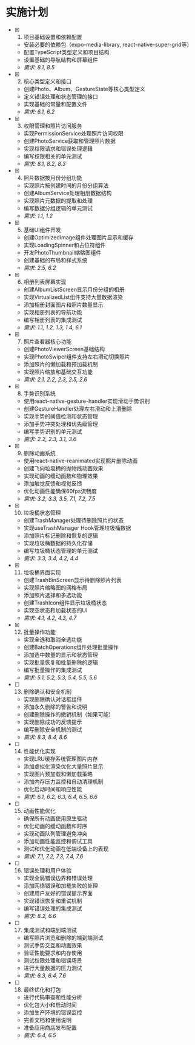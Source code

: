 # 实施计划

- [x] 1. 项目基础设置和依赖配置
  - 安装必要的依赖包（expo-media-library, react-native-super-grid等）
  - 配置TypeScript类型定义和项目结构
  - 设置基础的导航结构和屏幕组件
  - _需求: 8.1, 8.5_

- [x] 2. 核心类型定义和接口
  - 创建Photo、Album、GestureState等核心类型定义
  - 定义错误处理和状态管理的接口
  - 实现基础的常量和配置文件
  - _需求: 6.1, 6.2_

- [x] 3. 权限管理和照片访问服务
  - 实现PermissionService处理照片访问权限
  - 创建PhotoService获取和管理照片数据
  - 实现权限请求和错误处理逻辑
  - 编写权限相关的单元测试
  - _需求: 8.1, 8.2, 8.3_

- [x] 4. 照片数据按月份分组功能
  - 实现照片按创建时间的月份分组算法
  - 创建AlbumService处理相册数据结构
  - 实现照片元数据的提取和处理
  - 编写数据分组逻辑的单元测试
  - _需求: 1.1, 1.2_

- [x] 5. 基础UI组件开发
  - 创建OptimizedImage组件处理图片显示和缓存
  - 实现LoadingSpinner和占位符组件
  - 开发PhotoThumbnail缩略图组件
  - 创建基础的布局和样式系统
  - _需求: 2.5, 6.2_

- [x] 6. 相册列表屏幕实现
  - 创建AlbumListScreen显示月份分组的相册
  - 实现VirtualizedList组件支持大量数据渲染
  - 添加相册封面图片和照片数量显示
  - 实现相册列表的导航功能
  - 编写相册列表的集成测试
  - _需求: 1.1, 1.2, 1.3, 1.4, 6.1_

- [x] 7. 照片查看器核心功能
  - 创建PhotoViewerScreen基础结构
  - 实现PhotoSwiper组件支持左右滑动切换照片
  - 添加照片的懒加载和预加载机制
  - 实现照片缩放和基础交互功能
  - _需求: 2.1, 2.2, 2.3, 2.5, 2.6_

- [x] 8. 手势识别系统
  - 使用react-native-gesture-handler实现滑动手势识别
  - 创建GestureHandler处理左右滑动和上滑删除
  - 实现手势的阈值检测和状态管理
  - 添加手势冲突处理和优先级管理
  - 编写手势识别的单元测试
  - _需求: 2.2, 2.3, 3.1, 3.6_

- [x] 9. 删除动画系统
  - 使用react-native-reanimated实现照片删除动画
  - 创建飞向垃圾桶的抛物线动画效果
  - 实现动画的缓动函数和物理效果
  - 添加触觉反馈和视觉反馈
  - 优化动画性能确保60fps流畅度
  - _需求: 3.2, 3.3, 3.5, 7.1, 7.2, 7.5_

- [x] 10. 垃圾桶状态管理
  - 创建TrashManager处理待删除照片的状态
  - 实现useTrashManager Hook管理垃圾桶数据
  - 添加照片标记删除和恢复的逻辑
  - 实现垃圾桶数据的持久化存储
  - 编写垃圾桶状态管理的单元测试
  - _需求: 3.3, 3.4, 4.2, 4.4_

- [x] 11. 垃圾桶界面实现
  - 创建TrashBinScreen显示待删除照片列表
  - 实现照片缩略图的网格布局
  - 添加照片选择和多选功能
  - 创建TrashIcon组件显示垃圾桶状态
  - 实现空状态和加载状态的UI
  - _需求: 4.1, 4.2, 4.3, 4.7_

- [x] 12. 批量操作功能
  - 实现全选和取消全选功能
  - 创建BatchOperations组件处理批量操作
  - 添加选中数量的显示和状态管理
  - 实现批量恢复和批量删除的逻辑
  - 编写批量操作的集成测试
  - _需求: 5.1, 5.2, 5.3, 5.4, 5.5, 5.6_

- [ ] 13. 删除确认和安全机制
  - 实现删除确认对话框组件
  - 添加永久删除的警告和说明
  - 创建删除操作的撤销机制（如果可能）
  - 实现删除成功的反馈提示
  - 编写删除安全机制的测试
  - _需求: 8.3, 8.4, 8.6_

- [ ] 14. 性能优化实现
  - 实现LRU缓存系统管理图片内存
  - 添加虚拟化渲染优化大量照片显示
  - 实现图片预加载和懒加载策略
  - 添加内存压力监控和自动清理机制
  - 优化启动时间和响应性能
  - _需求: 6.1, 6.2, 6.3, 6.4, 6.5, 6.6_

- [ ] 15. 动画性能优化
  - 确保所有动画使用原生驱动
  - 优化动画的缓动函数和时序
  - 实现动画队列管理避免冲突
  - 添加动画性能监控和调试工具
  - 测试和优化动画在低端设备上的表现
  - _需求: 7.1, 7.2, 7.3, 7.4, 7.6_

- [ ] 16. 错误处理和用户体验
  - 实现全局错误边界和错误处理
  - 添加网络错误和加载失败的处理
  - 创建用户友好的错误提示界面
  - 实现错误恢复和重试机制
  - 编写错误处理的集成测试
  - _需求: 8.2, 6.6_

- [ ] 17. 集成测试和端到端测试
  - 编写照片浏览和删除的端到端测试
  - 测试手势交互和动画效果
  - 验证性能要求和内存使用
  - 测试权限处理和错误场景
  - 进行大量数据的压力测试
  - _需求: 6.3, 6.4, 7.6_

- [ ] 18. 最终优化和打包
  - 进行代码审查和性能分析
  - 优化包大小和启动时间
  - 添加生产环境的错误监控
  - 完善文档和使用说明
  - 准备应用商店发布配置
  - _需求: 6.4, 6.5_